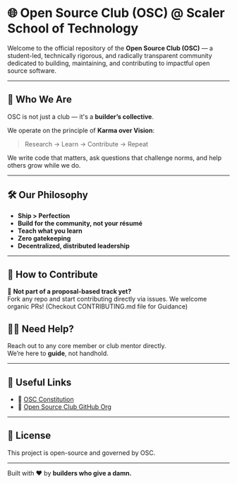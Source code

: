 # 🌐 Open Source Club (OSC) @ Scaler School of Technology

Welcome to the official repository of the **Open Source Club (OSC)** — a student-led, technically rigorous, and radically transparent community dedicated to building, maintaining, and contributing to impactful open source software.

---

## 🚀 Who We Are

OSC is not just a club — it's a **builder’s collective**.

We operate on the principle of **Karma over Vision**:  
> Research → Learn → Contribute → Repeat

We write code that matters, ask questions that challenge norms, and help others grow while we do.

---

## 🛠️ Our Philosophy

- **Ship > Perfection**
- **Build for the community, not your résumé**
- **Teach what you learn**
- **Zero gatekeeping**
- **Decentralized, distributed leadership**

---

## 🧭 How to Contribute

🔹 **Not part of a proposal-based track yet?**  
Fork any repo and start contributing directly via issues. We welcome organic PRs! (Checkout CONTRIBUTING.md file for Guidance)


## 🧑‍🏫 Need Help?

Reach out to any core member or club mentor directly.  
We’re here to **guide**, not handhold.

---

## 🔗 Useful Links
- 🧭 [OSC Constitution](https://drive.google.com/file/d/1HQWnxPIlAim6veWEzqVLPnxu8B7_4bI7/view) <!-- Optional link if published -->
- 💬 [Open Source Club GitHub Org](https://github.com/OSCxSST)

---

## 📄 License

This project is open-source and governed by OSC.

---

Built with ❤️ by **builders who give a damn.**
